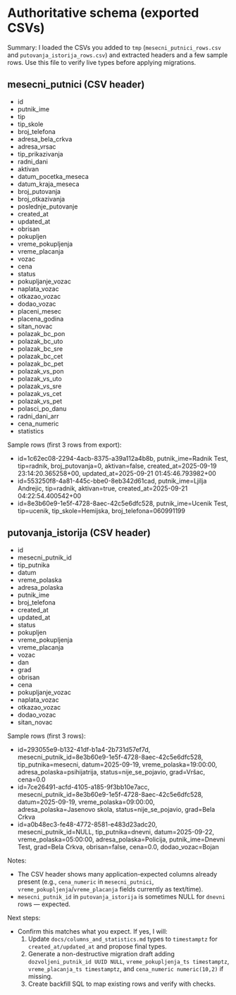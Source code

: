 # Authoritative schema (exported CSVs)

Summary: I loaded the CSVs you added to `tmp` (`mesecni_putnici_rows.csv` and `putovanja_istorija_rows.csv`) and extracted headers and a few sample rows. Use this file to verify live types before applying migrations.

## mesecni_putnici (CSV header)
- id
- putnik_ime
- tip
- tip_skole
- broj_telefona
- adresa_bela_crkva
- adresa_vrsac
- tip_prikazivanja
- radni_dani
- aktivan
- datum_pocetka_meseca
- datum_kraja_meseca
- broj_putovanja
- broj_otkazivanja
- poslednje_putovanje
- created_at
- updated_at
- obrisan
- pokupljen
- vreme_pokupljenja
- vreme_placanja
- vozac
- cena
- status
- pokupljanje_vozac
- naplata_vozac
- otkazao_vozac
- dodao_vozac
- placeni_mesec
- placena_godina
- sitan_novac
- polazak_bc_pon
- polazak_bc_uto
- polazak_bc_sre
- polazak_bc_cet
- polazak_bc_pet
- polazak_vs_pon
- polazak_vs_uto
- polazak_vs_sre
- polazak_vs_cet
- polazak_vs_pet
- polasci_po_danu
- radni_dani_arr
- cena_numeric
- statistics

Sample rows (first 3 rows from export):
- id=1c62ec08-2294-4acb-8375-a39a112a4b8b, putnik_ime=Radnik Test, tip=radnik, broj_putovanja=0, aktivan=false, created_at=2025-09-19 23:14:20.365258+00, updated_at=2025-09-21 01:45:46.793982+00
- id=553250f8-4a81-445c-bbe0-8eb342d61cad, putnik_ime=Ljilja Andrejic, tip=radnik, aktivan=true, created_at=2025-09-21 04:22:54.400542+00
- id=8e3b60e9-1e5f-4728-8aec-42c5e6dfc528, putnik_ime=Ucenik Test, tip=ucenik, tip_skole=Hemijska, broj_telefona=060991199

## putovanja_istorija (CSV header)
- id
- mesecni_putnik_id
- tip_putnika
- datum
- vreme_polaska
- adresa_polaska
- putnik_ime
- broj_telefona
- created_at
- updated_at
- status
- pokupljen
- vreme_pokupljenja
- vreme_placanja
- vozac
- dan
- grad
- obrisan
- cena
- pokupljanje_vozac
- naplata_vozac
- otkazao_vozac
- dodao_vozac
- sitan_novac

Sample rows (first 3 rows):
- id=293055e9-b132-41df-b1a4-2b731d57ef7d, mesecni_putnik_id=8e3b60e9-1e5f-4728-8aec-42c5e6dfc528, tip_putnika=mesecni, datum=2025-09-19, vreme_polaska=19:00:00, adresa_polaska=psihijatrija, status=nije_se_pojavio, grad=Vršac, cena=0.0
- id=7ce26491-acfd-4105-a185-9f3bb10e7acc, mesecni_putnik_id=8e3b60e9-1e5f-4728-8aec-42c5e6dfc528, datum=2025-09-19, vreme_polaska=09:00:00, adresa_polaska=Jasenovo skola, status=nije_se_pojavio, grad=Bela Crkva
- id=a0b48ec3-fe48-4772-8581-e483d23adc20, mesecni_putnik_id=NULL, tip_putnika=dnevni, datum=2025-09-22, vreme_polaska=05:00:00, adresa_polaska=Policija, putnik_ime=Dnevni Test, grad=Bela Crkva, obrisan=false, cena=0.0, dodao_vozac=Bojan

Notes:
- The CSV header shows many application-expected columns already present (e.g., `cena_numeric` in `mesecni_putnici`, `vreme_pokupljenja`/`vreme_placanja` fields currently as text/time).
- `mesecni_putnik_id` in `putovanja_istorija` is sometimes NULL for `dnevni` rows — expected.

Next steps:
- Confirm this matches what you expect. If yes, I will:
  1) Update `docs/columns_and_statistics.md` types to `timestamptz` for `created_at/updated_at` and propose final types.
  2) Generate a non-destructive migration draft adding `dozvoljeni_putnik_id UUID NULL`, `vreme_pokupljenja_ts timestamptz`, `vreme_placanja_ts timestamptz`, and `cena_numeric numeric(10,2)` if missing.
  3) Create backfill SQL to map existing rows and verify with checks.

